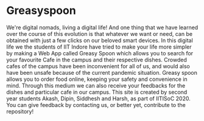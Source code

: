 # Greasyspoon

We're digital nomads, living a digital life! And one thing that we have learned over the course of this evolution is that whatever we want or need, can be obtained with just a few clicks on our beloved smart devices. In this digital life we the students of IIT Indore have tried to make your life more simpler by making a Web App called Greasy Spoon which allows you to search for your favourite Cafe in the campus and their respective dishes. Crowded cafes of the campus have been inconvenient for all of us, and would also have been unsafe because of the current pandemic situation.
Greasy spoon allows you to order food online, keeping your safety and convenience in mind. Through this medium we can also receive your feedbacks for the dishes and particular cafe in our campus.
This site is created by second year students Akash, Dipin, Siddhesh and Harsh, as part of IITISoC 2020.
You can give feedback by contacting us, or better yet, contribute to the repository!
